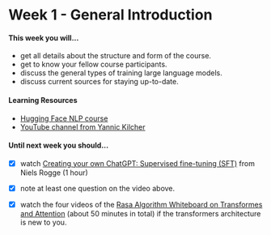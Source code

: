 # Week 1 - General Introduction

#### This week you will...

* get all details about the structure and form of the course.
* get to know your fellow course participants.
* discuss the general types of training large language models.
* discuss current sources for staying up-to-date.

#### Learning Resources

* [Hugging Face NLP course](https://huggingface.co/learn/nlp-course/chapter1/1)
* [YouTube channel from Yannic Kilcher](https://www.youtube.com/@YannicKilcher)

#### Until next week you should...

* [x] watch [Creating your own ChatGPT: Supervised fine-tuning (SFT)](https://www.youtube.com/watch?v=NXevvEF3QVI\&t=418s) from Niels Rogge (1 hour)
* [x] note at least one question on the video above.
* [x] watch the four videos of the [Rasa Algorithm Whiteboard on Transformes and Attention](https://www.youtube.com/watch?v=yGTUuEx3GkA) (about 50 minutes in total) if the transformers architecture is new to you.


